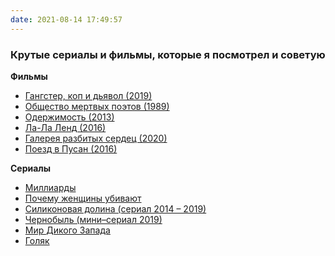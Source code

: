 ```yaml
---
date: 2021-08-14 17:49:57
---
```

### Крутые сериалы и фильмы, которые я посмотрел и советую

**Фильмы**

* [Гангстер, коп и дьявол (2019)](https://www.kinopoisk.ru/film/1177510/)
* [Общество мертвых поэтов (1989)](https://www.kinopoisk.ru/film/4996/)
* [Одержимость (2013)](https://www.kinopoisk.ru/film/725190/)
* [Ла-Ла Ленд (2016)](https://www.kinopoisk.ru/film/841081/)
* [Галерея разбитых сердец (2020)](https://www.kinopoisk.ru/film/679028/)
* [Поезд в Пусан (2016)](https://www.kinopoisk.ru/film/977288/)

**Сериалы**

* [Миллиарды](https://www.kinopoisk.ru/series/863009/)
* [Почему женщины убивают](https://www.kinopoisk.ru/series/1197956/)
* [Силиконовая долина (сериал 2014 – 2019)](https://www.kinopoisk.ru/series/723959/)
* [Чернобыль (мини–сериал 2019)](https://www.kinopoisk.ru/series/1227803/)
* [Мир Дикого Запада](https://www.kinopoisk.ru/series/195523/)
* [Голяк](https://www.kinopoisk.ru/series/1236393/)
